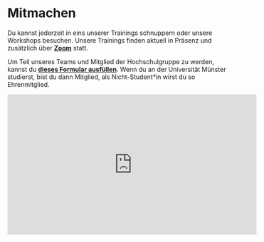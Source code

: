 # Mitmachen
Du kannst jederzeit in eins unserer Trainings schnuppern oder unsere Workshops besuchen. Unsere Trainings finden aktuell in Präsenz und zusätzlich über [**Zoom**](https://wwu.zoom.us/j/92069006725) statt. 

Um Teil unseres Teams und Mitglied der Hochschulgruppe zu werden, kannst du [**dieses Formular ausfüllen**](https://forms.gle/MDPibjD5nWFRdeWEA). Wenn du an der Universität Münster studierst, bist du dann Mitglied, als Nicht-Student\*in wirst du so Ehrenmitglied.

<iframe width="560" height="315" src="https://www.youtube.com/embed/cCloSy97oOo" frameborder="0" allow="accelerometer; autoplay; clipboard-write; encrypted-media; gyroscope; picture-in-picture" allowfullscreen></iframe>
